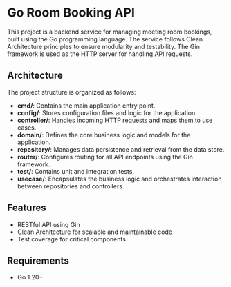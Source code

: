 # Go Room Booking API

This project is a backend service for managing meeting room bookings, built using the Go programming language. The service follows Clean Architecture principles to ensure modularity and testability. The Gin framework is used as the HTTP server for handling API requests.

## Architecture

The project structure is organized as follows:

- **cmd/**: Contains the main application entry point.
- **config/**: Stores configuration files and logic for the application.
- **controller/**: Handles incoming HTTP requests and maps them to use cases.
- **domain/**: Defines the core business logic and models for the application.
- **repository/**: Manages data persistence and retrieval from the data store.
- **router/**: Configures routing for all API endpoints using the Gin framework.
- **test/**: Contains unit and integration tests.
- **usecase/**: Encapsulates the business logic and orchestrates interaction between repositories and controllers.

## Features

- RESTful API using Gin
- Clean Architecture for scalable and maintainable code
- Test coverage for critical components

## Requirements

- Go 1.20+
